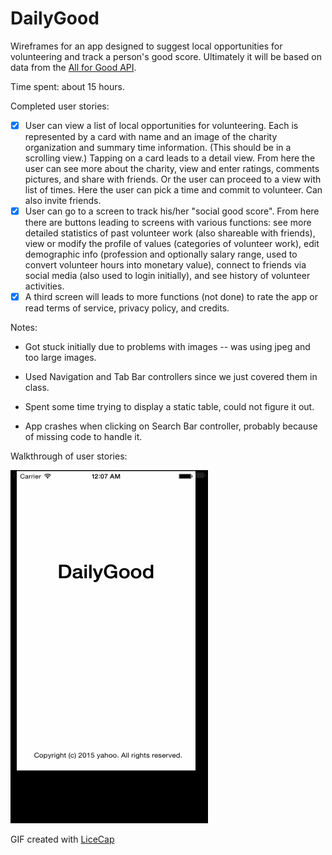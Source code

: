 # DailyGood

Wireframes for an app designed to suggest local opportunities for volunteering and track a person's good score. Ultimately it will be based on data from the [All for Good API](http://www.allforgood.org/use-our-api). 

Time spent: about 15 hours.

Completed user stories:

 * [x] User can view a list of local opportunities for volunteering. Each is represented by a card with name and an image of the charity organization and summary time information. (This should be in a scrolling view.) Tapping on a card leads to a detail view. From here the user can see more about the charity, view and enter ratings, comments pictures, and share with friends. Or the user can proceed to a view with list of times. Here the user can pick a time and commit to volunteer. Can also invite friends.
 * [x] User can go to a screen to track his/her "social good score". From here there are buttons leading to screens with various functions: see more detailed statistics of past volunteer work (also shareable with friends), view or modify the profile of values (categories of volunteer work), edit demographic info (profession and optionally salary range, used to convert volunteer hours into monetary value), connect to friends via social media (also used to login initially), and see history of volunteer activities.
 * [x] A third screen will leads to more functions (not done) to rate the app or read terms of service, privacy policy, and credits. 

Notes:

* Got stuck initially due to problems with images -- was using jpeg and too large images. 

* Used Navigation and Tab Bar controllers since we just covered them in class.

* Spent some time trying to display a static table, could not figure it out.

* App crashes when clicking on Search Bar controller, probably because of missing code to handle it.

Walkthrough of user stories:

![Video Walkthrough](walkthrough.gif)

GIF created with [LiceCap](http://www.cockos.com/licecap/)
